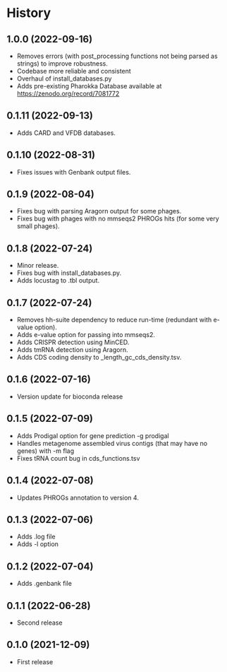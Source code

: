 History
=======

1.0.0 (2022-09-16)
------------------

* Removes errors (with post_processing functions not being parsed as strings) to improve robustness.
* Codebase more reliable and consistent
* Overhaul of install_databases.py
* Adds pre-existing Pharokka Database available at https://zenodo.org/record/7081772

0.1.11 (2022-09-13)
------------------

*  Adds CARD and VFDB databases.

0.1.10 (2022-08-31)
------------------

* Fixes issues with Genbank output files.


0.1.9 (2022-08-04)
------------------

* Fixes bug with parsing Aragorn output for some phages.
* Fixes bug with phages with no mmseqs2 PHROGs hits (for some very small phages).

0.1.8 (2022-07-24)
------------------

* Minor release.
* Fixes bug with install_databases.py.
* Adds locustag to .tbl output.

0.1.7 (2022-07-24)
------------------

* Removes hh-suite dependency to reduce run-time (redundant with e-value option).
* Adds e-value option for passing into mmseqs2.
* Adds CRISPR detection using MinCED.
* Adds tmRNA detection using Aragorn.
* Adds CDS coding density to _length_gc_cds_density.tsv.

0.1.6 (2022-07-16)
------------------

* Version update for bioconda release

0.1.5 (2022-07-09)
------------------

* Adds Prodigal option for gene prediction -g prodigal
* Handles metagenome assembled virus contigs (that may have no genes) with -m flag
* Fixes tRNA count bug in cds_functions.tsv

0.1.4 (2022-07-08)
------------------

* Updates PHROGs annotation to version 4.

0.1.3 (2022-07-06)
------------------

* Adds .log file
* Adds -l option

0.1.2 (2022-07-04)
------------------

* Adds .genbank file

0.1.1 (2022-06-28)
------------------

* Second release

0.1.0 (2021-12-09)
------------------

* First release
